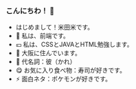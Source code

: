 ### こんにちわ！ 👺

- はじめまして！米田米です。
- 🗻 私は、前端です。
- 💴 私は、CSSとJAVAとHTML勉強します。
- 🗾 大阪に住んでいます。
- 👹 代名詞：彼（かれ）
- 😋 お気に入り食べ物：寿司が好きです。
- ⚡ 面白ネタ：ポケモンが好きです。

<div>
  <a href-"https://github.com/yonedamai"
